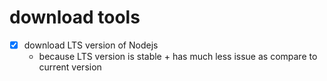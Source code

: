 # download tools

- [x] download LTS version of Nodejs
    - because LTS version is stable + has much less issue as compare to current version 
    